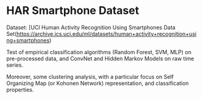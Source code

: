 # HAR Smartphone Dataset

Dataset: [UCI Human Activity Recognition Using Smartphones Data Set(https://archive.ics.uci.edu/ml/datasets/human+activity+recognition+using+smartphones)


Test of empirical classification algorithms (Random Forest, SVM, MLP) on pre-processed data, and ConvNet and Hidden Markov Models on raw time series.

Moreover, some clustering analysis, with a particular focus on Self Organizing Map (or Kohonen Network) representation, and classification properties.
